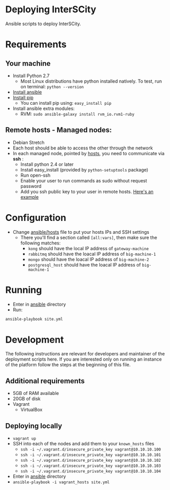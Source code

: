 # Deploying InterSCity

Ansible scripts to deploy InterSCity.

# Requirements

## Your machine

* Install Python 2.7
  * Most Linux distributions have python installed natively. To test, 
  run on terminal: ```python --version```
* [Install ansible](http://docs.ansible.com/ansible/intro_installation.html)
* [Install pip](https://pip.pypa.io/en/stable/installing/)
  * You can install pip using: ```easy_install pip```
* Install ansible extra modules:
  * RVM: `sudo ansible-galaxy install rvm_io.rvm1-ruby`

## Remote hosts - Managed nodes:

* Debian Stretch
* Each host should be able to access the other through the network
* In each managed node, pointed by [hosts](ansible/hosts), you need to
communicate via **ssh** :
  * Install python 2.4 or later
  * Install easy_install (provided by `python-setuptools` package)
  * Run open-ssh
  * Enable your user to run commands as sudo without request password
  * Add you ssh public key to your user in remote hosts. [Here's an
  example](https://www.digitalocean.com/community/tutorials/how-to-configure-ssh-key-based-authentication-on-a-linux-server)

# Configuration

* Change [ansible/hosts](ansible/hosts) file to put your hosts IPs and SSH settings
  * There you'll find a section called `[all:vars]`, then make sure the following matches:
    * `kong` should have the local IP address of `gateway-machine`
    * `rabbitmq` should have the loacal IP address of `big-machine-1`
    * `mongo` should have the loacal IP address of `big-machine-2`
    * `postgresql_host` should have the loacal IP address of `big-machine-1`

# Running

* Enter in [ansible](ansible) directory
* Run:
```sh
ansible-playbook site.yml
```

# Development

The following instructions are relevant for developers and maintainer of the deployment scripts here. If you are interested only on running an instance of the platform follow the steps at the beginning of this file.

## Additional requirements

* 5GB of RAM available
* 20GB of disk
* Vagrant
  * VirtualBox

## Deploying locally

* `vagrant up`
* SSH into each of the nodes and add them to your `known_hosts` files
  * `ssh -i ~/.vagrant.d/insecure_private_key vagrant@10.10.10.100`
  * `ssh -i ~/.vagrant.d/insecure_private_key vagrant@10.10.10.101`
  * `ssh -i ~/.vagrant.d/insecure_private_key vagrant@10.10.10.102`
  * `ssh -i ~/.vagrant.d/insecure_private_key vagrant@10.10.10.103`
  * `ssh -i ~/.vagrant.d/insecure_private_key vagrant@10.10.10.104`
* Enter in [ansible](ansible) directory
* `ansible-playbook -i vagrant_hosts site.yml`
